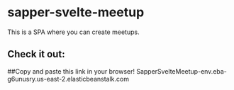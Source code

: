# sapper-svelte-meetup
This is a SPA where you can create meetups.

## Check it out:

##Copy and paste this link in your browser!
SapperSvelteMeetup-env.eba-g6unusry.us-east-2.elasticbeanstalk.com
